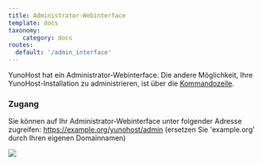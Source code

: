 ```yaml
---
title: Administrator-Webinterface
template: docs
taxonomy:
    category: docs
routes:
  default: '/admin_interface'
---
```


YunoHost hat ein Administrator-Webinterface. Die andere Möglichkeit, Ihre YunoHost-Installation zu administrieren, ist über die [Kommandozeile](/commandline).

### Zugang

Sie können auf Ihr Administrator-Webinterface unter folgender Adresse zugreifen: https://example.org/yunohost/admin (ersetzen Sie 'example.org' durch Ihren eigenen Domainnamen)

![](image://webadmin.png)
